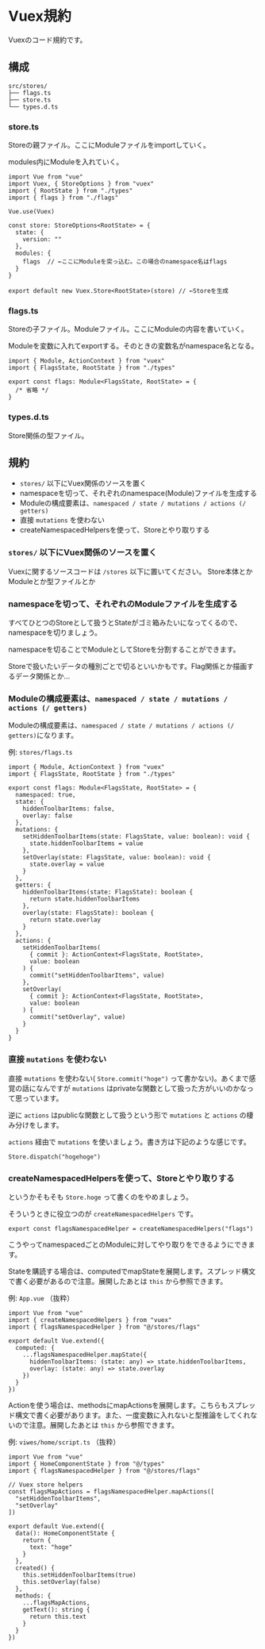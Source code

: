 # Vuex規約

Vuexのコード規約です。

## 構成

```
src/stores/
├── flags.ts
├── store.ts
└── types.d.ts
```

### store.ts

Storeの親ファイル。ここにModuleファイルをimportしていく。

modules内にModuleを入れていく。

```
import Vue from "vue"
import Vuex, { StoreOptions } from "vuex"
import { RootState } from "./types"
import { flags } from "./flags"

Vue.use(Vuex)

const store: StoreOptions<RootState> = {
  state: {
    version: ""
  },
  modules: {
    flags  // ←ここにModuleを突っ込む。この場合のnamespace名はflags
  }
}

export default new Vuex.Store<RootState>(store) // ←Storeを生成
```

### flags.ts

Storeの子ファイル。Moduleファイル。ここにModuleの内容を書いていく。

Moduleを変数に入れてexportする。そのときの変数名がnamespace名となる。

```
import { Module, ActionContext } from "vuex"
import { FlagsState, RootState } from "./types"

export const flags: Module<FlagsState, RootState> = {
  /* 省略 */
}
```

### types.d.ts

Store関係の型ファイル。

## 規約

- `stores/` 以下にVuex関係のソースを置く
- namespaceを切って、それぞれのnamespace(Module)ファイルを生成する
- Moduleの構成要素は、`namespaced / state / mutations / actions (/ getters)`
- 直接 `mutations` を使わない
- createNamespacedHelpersを使って、Storeとやり取りする

### `stores/` 以下にVuex関係のソースを置く

Vuexに関するソースコードは `/stores` 以下に置いてください。
Store本体とかModuleとか型ファイルとか

### namespaceを切って、それぞれのModuleファイルを生成する

すべてひとつのStoreとして扱うとStateがゴミ箱みたいになってくるので、namespaceを切りましょう。

namespaceを切ることでModuleとしてStoreを分割することができます。

Storeで扱いたいデータの種別ごとで切るといいかもです。Flag関係とか描画するデータ関係とか…

### Moduleの構成要素は、`namespaced / state / mutations / actions (/ getters)`

Moduleの構成要素は、`namespaced / state / mutations / actions (/ getters)`になります。

例: `stores/flags.ts`

```
import { Module, ActionContext } from "vuex"
import { FlagsState, RootState } from "./types"

export const flags: Module<FlagsState, RootState> = {
  namespaced: true,
  state: {
    hiddenToolbarItems: false,
    overlay: false
  },
  mutations: {
    setHiddenToolbarItems(state: FlagsState, value: boolean): void {
      state.hiddenToolbarItems = value
    },
    setOverlay(state: FlagsState, value: boolean): void {
      state.overlay = value
    }
  },
  getters: {
    hiddenToolbarItems(state: FlagsState): boolean {
      return state.hiddenToolbarItems
    },
    overlay(state: FlagsState): boolean {
      return state.overlay
    }
  },
  actions: {
    setHiddenToolbarItems(
      { commit }: ActionContext<FlagsState, RootState>,
      value: boolean
    ) {
      commit("setHiddenToolbarItems", value)
    },
    setOverlay(
      { commit }: ActionContext<FlagsState, RootState>,
      value: boolean
    ) {
      commit("setOverlay", value)
    }
  }
}
```

### 直接 `mutations` を使わない

直接 `mutations` を使わない( `Store.commit("hoge")` って書かない)。あくまで感覚の話になんですが `mutations` はprivateな関数として扱った方がいいのかなって思っています。

逆に `actions` はpublicな関数として扱うという形で `mutations` と `actions` の棲み分けをします。

`actions` 経由で `mutations` を使いましょう。書き方は下記のような感じです。

```
Store.dispatch("hogehoge")
```

### createNamespacedHelpersを使って、Storeとやり取りする

というかそもそも `Store.hoge` って書くのをやめましょう。

そういうときに役立つのが `createNamespacedHelpers` です。

```
export const flagsNamespacedHelper = createNamespacedHelpers("flags")
```

こうやってnamespacedごとのModuleに対してやり取りをできるようにできます。

Stateを購読する場合は、computedでmapStateを展開します。スプレッド構文で書く必要があるので注意。展開したあとは `this` から参照できます。

例: `App.vue` （抜粋）

```
import Vue from "vue"
import { createNamespacedHelpers } from "vuex"
import { flagsNamespacedHelper } from "@/stores/flags"

export default Vue.extend({
  computed: {
    ...flagsNamespacedHelper.mapState({
      hiddenToolbarItems: (state: any) => state.hiddenToolbarItems,
      overlay: (state: any) => state.overlay
    })
  }
})
```

Actionを使う場合は、methodsにmapActionsを展開します。こちらもスプレッド構文で書く必要があります。また、一度変数に入れないと型推論をしてくれないので注意。展開したあとは `this` から参照できます。

例: `viwes/home/script.ts` （抜粋）

```
import Vue from "vue"
import { HomeComponentState } from "@/types"
import { flagsNamespacedHelper } from "@/stores/flags"

// Vuex store helpers
const flagsMapActions = flagsNamespacedHelper.mapActions([
  "setHiddenToolbarItems",
  "setOverlay"
])

export default Vue.extend({
  data(): HomeComponentState {
    return {
      text: "hoge"
    }
  },
  created() {
    this.setHiddenToolbarItems(true)
    this.setOverlay(false)
  },
  methods: {
    ...flagsMapActions,
    getText(): string {
      return this.text
    }
  }
})
```
